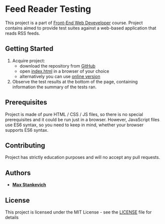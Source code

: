 # Feed Reader Testing
This project is a part of [Front-End Web Deveveloper](https://www.udacity.com/course/front-end-web-developer-nanodegree--nd001) course.
Project contains aimed to provide test suites against a web-based application that reads RSS feeds.

## Getting Started
1. Acquire project:
    * download the repository from [GitHub](https://github.com/gavar/google-front-end-web-developer/tree/develop/exploring-js/23)
    * open [index.html](index.html) in a browser of your choice
    * alternatively you can use [online version](https://gavar.github.io/google-front-end-web-developer/exploring-js/23)
2. Observe the test results at the bottom of the page, containing information the summary of the tests ran.

## Prerequisites
Project is made of pure HTML / CSS / JS files, so there is no special prerequisites and it could be run just in a browser. However, JavaScript files use ES6 syntax, so you need to keep in mind, whether your browser supports ES6 syntax.

## Contributing
Project has strictly education purposes and will no accept any pull requests.

## Authors
* **[Max Stankevich](https://github.com/gavar)**

## License
This project is licensed under the MIT License - see the [LICENSE](LICENSE.md) file for details
